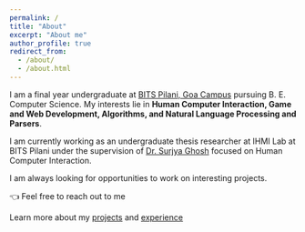 ```yaml
---
permalink: /
title: "About"
excerpt: "About me"
author_profile: true
redirect_from: 
  - /about/
  - /about.html
---
```

I am a final year undergraduate at [BITS Pilani, Goa Campus](https://www.bits-pilani.ac.in/goa/) pursuing B. E. Computer Science. My interests lie in **Human Computer Interaction, Game and Web Development, Algorithms, and Natural Language Processing and Parsers**.  

I am currently working as an undergraduate thesis researcher at IHMI Lab at BITS Pilani under the supervision of [Dr. Surjya Ghosh](https://surjya-ghosh.github.io/) focused on Human Computer Interaction. 

I am always looking for opportunities to work on interesting projects. 

👈 Feel free to reach out to me 

Learn more about my [projects](/projects) and [experience](/cv)